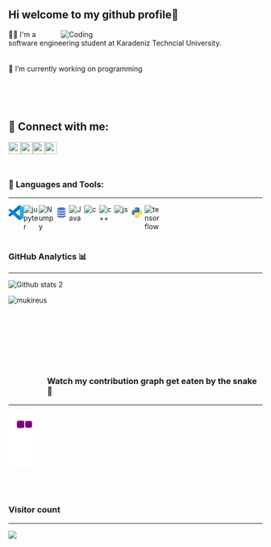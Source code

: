 ## Hi welcome to my github profile👋

<img align="right" alt="Coding" width="400"  src="https://res.cloudinary.com/practicaldev/image/fetch/s--EJm2Q_Yh--/c_limit%2Cf_auto%2Cfl_progressive%2Cq_66%2Cw_880/https://dev-to-uploads.s3.amazonaws.com/uploads/articles/x9jx4vw356x1gdkss3gx.gif">
  👩‍💻 I'm a software engineering student at Karadeniz Techncial University.
   <br />    <br />    <br />
  🔭 I’m currently working on programming
 
 <br /><br />
 <br />
 

## 📩 Connect with me:

[<img align="left" height="24" width="24px" src="https://icon-library.com/images/official-linkedin-icon-png/official-linkedin-icon-png-16.jpg" />][linkedin]
[<img align="left" height="24" width="24" src="https://cdn.jsdelivr.net/npm/simple-icons@v4/icons/gmail.svg" />][gmail]
[<img align="left" height="24" width="24" src="https://miro.medium.com/max/1200/1*jfdwtvU6V6g99q3G7gq7dQ.png" />][medium]
[<img align="left" height="24" width="24" src="https://pathrise-website-guide-wp.s3.us-west-1.amazonaws.com/guides/wp-content/uploads/2019/05/22174532/hackerrank-logo.jpg" />][hackerRank]

<br />
<br />
<br />


###  🔧 Languages and Tools:
***
<img align="left" alt="Visual Studio Code" width="30px" src="https://raw.githubusercontent.com/github/explore/80688e429a7d4ef2fca1e82350fe8e3517d3494d/topics/visual-studio-code/visual-studio-code.png" />
<img align="left" alt="jupyter" width="30px" src="https://www.pythonforfinance.net/wp-content/uploads/2019/07/Jupyter.jpg" />
<img align="left" alt="Numpy" width="30px" src="https://miro.medium.com/v2/resize:fit:1001/1*vPezx00A1u0WAfS8e8wBXQ.png" />
<img align="left" alt="sql" width="30px" src="https://raw.githubusercontent.com/github/explore/80688e429a7d4ef2fca1e82350fe8e3517d3494d/topics/sql/sql.png"/>
<img align="left" alt="Java" width="30px" src="https://encrypted-tbn0.gstatic.com/images?q=tbn:ANd9GcQrodtlhYA0bpaoMePSLQD3WGgrto6nyZURPw&usqp=CAU"/>
<img align="left" alt="c" width="30px" src="https://www.mustafayemural.com/wp-content/uploads/2020/09/Cover_C_1.png" />
<img align="left" alt="c++" width="30px" src="https://e7.pngegg.com/pngimages/46/626/png-clipart-c-logo-the-c-programming-language-computer-icons-computer-programming-source-code-programming-miscellaneous-template.png" />
<img align="left" alt="js" width="30px" src="https://yt3.googleusercontent.com/ytc/AL5GRJU2x0Oc4N3IUl-rvNGk3qqbXNvRt7AVghPBwSP7IA=s900-c-k-c0x00ffffff-no-rj" />
<img align="left" alt="Python" width="30px" src="https://raw.githubusercontent.com/github/explore/80688e429a7d4ef2fca1e82350fe8e3517d3494d/topics/python/python.png" />
<img align="left" alt="tensorflow" width="30px" src="https://camo.githubusercontent.com/66b146c83742ee8cac2b72975c83cd50bcb23a73a5e96ffc21f2482970474157/68747470733a2f2f75706c6f61642e77696b696d656469612e6f72672f77696b6970656469612f636f6d6d6f6e732f7468756d622f322f32642f54656e736f72666c6f775f6c6f676f2e7376672f3230303070782d54656e736f72666c6f775f6c6f676f2e7376672e706e67" />





<br /><br /><br /><br /> 

### GitHub Analytics 📊
***
![Github stats 2](https://github-readme-stats.vercel.app/api?username=irem6142&show_icons=true&theme=radical)

<img height="180em" align="left" src="https://github-readme-stats.vercel.app/api/top-langs?username=irem6142&show_icons=true&locale=en&layout=compact&langs_count=8&theme=radical" alt="mukireus"/>

<br /><br /><br /> <br /><br /> <br /><br /> <br />






### Watch my contribution graph get eaten by the snake 🐍
***

![snake gif](https://github.com/irem6142/irem6142/blob/output/github-contribution-grid-snake.gif)

<br /> <br />
 ### Visitor count
 ***
<img src="https://profile-counter.glitch.me/irem6142/count.svg" />


[linkedin]: https://linkedin.com/in/irem-u-5b05381b9

[gmail]: mailto:iremuslu1453@gmail.com
[medium]: https://medium.com/@iremuslu1453
[hackerRank]:https://www.hackerrank.com/iremuslu1453





